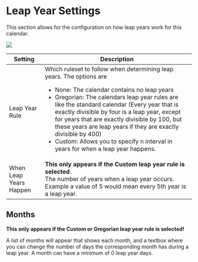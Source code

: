 # Leap Year Settings

This section allows for the configuration on how leap years work for this calendar.

![](media://calendar-leap-year.png)

Setting | Description
-------- | ----------
Leap Year Rule | Which ruleset to follow when determining leap years. The options are <ul><li>None: The calendar contains no leap years</li><li>Gregorian: The calendars leap year rules are like the standard calendar (Every year that is exactly divisible by four is a leap year, except for years that are exactly divisible by 100, but these years are leap years if they are exactly divisible by 400)</li><li>Custom: Allows you to specify n interval in years for when a leap year happens.</li></ul>
When Leap Years Happen | **This only appears if the Custom leap year rule is selected**.<br/>The number of years when a leap year occurs. Example a value of 5 would mean every 5th year is a leap year.

## Months

**This only appears if the Custom or Gregorian leap year rule is selected!**

A list of months will appear that shows each month, and a textbox where you can change the number of days the corresponding month has during a leap year. A month can have a minimum of 0 leap year days.
